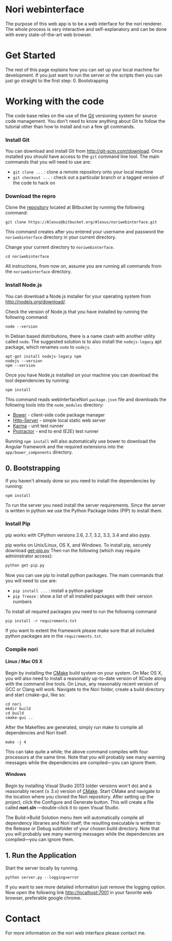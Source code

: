 ﻿# Nori webinterface
The purpose of this web app is to be a web interface for the nori renderer. The whole process is very interactive and self-explanatory and can be done with every state-of-the-art web browser.
# Get Started
The rest of this page explains how you can set up your local machine for development.
If you just want to run the server or the scripts then you can just go straight to the first step:
0. Bootstrapping

# Working with the code
The code base relies on the use of the [Git][git] versioning system for source code management.
You don't need to know anything about Git to follow the tutorial other than how to install and run
a few git commands.


### Install Git

You can download and install Git from http://git-scm.com/download. Once installed you should have
access to the `git` command line tool.  The main commands that you will need to use are:

- `git clone ...` : clone a remote repository onto your local machine
- `git checkout ...` : check out a particular branch or a tagged version of the code to hack on

### Download the repro

Clone the [repository][web-app] located at Bitbucket by running the following
command:

```
git clone https://Alexus@bitbucket.org/Alexus/noriwebinterface.git
```

This command creates after you entered your username and password the `noriwebinterface` directory in your current directory.

Change your current directory to `noriwebinterface`.

```
cd noriwebinterface
```

All instructions, from now on, assume you are running all commands from the
`noriwebinterface` directory.


### Install Node.js

You can download a Node.js installer for your operating system from http://nodejs.org/download/.

Check the version of Node.js that you have installed by running the following command:

```
node --version
```

In Debian based distributions, there is a name clash with another utility called `node`. The
suggested solution is to also install the `nodejs-legacy` apt package, which renames `node` to
`nodejs`.

```
apt-get install nodejs-legacy npm
nodejs --version
npm --version
```

Once you have Node.js installed on your machine you can download the tool dependencies by running:

```
npm install
```

This command reads webInterfaceNori `package.json` file and downloads the following tools
into the `node_modules` directory:

- [Bower][bower] - client-side code package manager
- [Http-Server][http-server] - simple local static web server
- [Karma][karma] - unit test runner
- [Protractor][protractor] - end to end (E2E) test runner

Running `npm install` will also automatically use bower to download the Angular framework and the required extensions into the
 `app/bower_components` directory. 

## 0. Bootstrapping
If you haven't already done so you need to install the dependencies by running:
```
npm install
```
To run the server you need install the server requirements. Since the server is written in python 
we use the Python Package Index (PIP) to install them.


### Install Pip
pip works with CPython versions 2.6, 2.7, 3.2, 3.3, 3.4 and also pypy.

pip works on Unix/Linux, OS X, and Windows.
To install pip, securely download [get-pip.py][pip]
Then run the following (which may require administrator access):

```python
python get-pip.py
```

Now you can use pip to install python packages. The main commands that you will need to 
use are:
- `pip install ...` : install a python package
- `pip freeze` : show a list of all installed packages with their version numbers

To install all required packages you need to run the following command

```
pip install -r requirements.txt
```
If you want to extent the framework please make sure that all included python packages are in the `requirements.txt`.


### Compile nori
#### Linux / Mac OS X
Begin by installing the [CMake][cmake] build system on your system. On Mac OS X, you will also need to install a reasonably up-to-date version of XCode along with the command line tools. On Linux, any reasonably recent version of GCC or Clang will work. Navigate to the Nori folder, create a build directory and start cmake-gui, like so:
```
cd nori
mkdir build
cd build
cmake-gui ..
```
After the Makefiles are generated, simply run make to compile all dependencies and Nori itself.
```
make -j 4
```
This can take quite a while; the above command compiles with four processors at the same time. Note that you will probably see many warning messages while the dependencies are compiled—you can ignore them.

#### Windows
Begin by installing Visual Studio 2013 (older versions won't do) and a reasonably recent (≥ 3.x) version of [CMake][cmake]. Start CMake and navigate to the location where you cloned the Nori repository.
After setting up the project, click the Configure and Generate button. This will create a file called ***nori.sln*** —double-click it to open Visual Studio.

The Build->Build Solution menu item will automatically compile all dependency libraries and Nori itself; the resulting executable is written to the Release or Debug subfolder of your chosen build directory. Note that you will probably see many warning messages while the dependencies are compiled—you can ignore them.
## 1. Run the Application
Start the server locally by running.
```
python server.py --logging=error
```
If you want to see more detailed information just remove the logging option.
Now open the following link [http://localhost:7001][webapp] in your favorite 
web browser, preferable google chrome.



# Contact

For more information on the nori web interface please contact me.


[web-app]: https://bitbucket.org/Alexus/noriwebinterface
[git]: http://git-scm.com/
[node]: http://nodejs.org/
[cmake]: http://www.cmake.org/download/
[protractor]: https://github.com/angular/protractor
[bower]: http://bower.io/
[http-server]: https://github.com/nodeapps/http-server
[karma]: https://github.com/karma-runner/karma
[pip]: https://bootstrap.pypa.io/get-pip.py
[webapp]: http://localhost:7001

[linuxCmake]: app/images/linux-cmake.png?raw=true "Set the build type to Unix Makefiles and then press the Configure and Generate buttons." 
